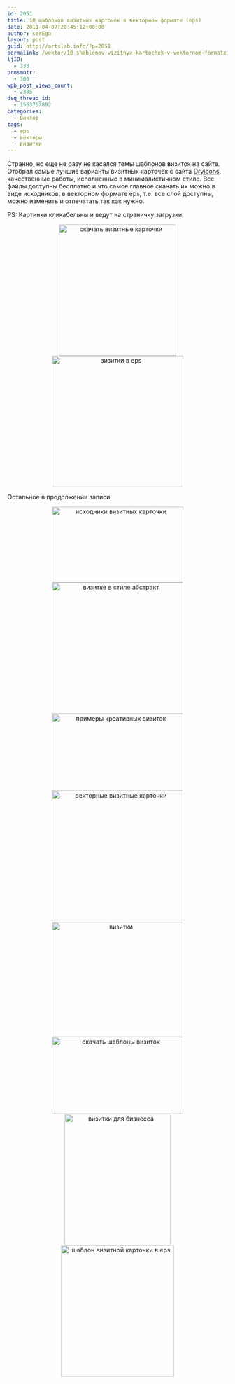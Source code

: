 ```yaml
---
id: 2051
title: 10 шаблонов визитных карточек в векторном формате (eps)
date: 2011-04-07T20:45:12+00:00
author: serEga
layout: post
guid: http://artslab.info/?p=2051
permalink: /vektor/10-shablonov-vizitnyx-kartochek-v-vektornom-formate-eps/
ljID:
  - 338
prosmotr:
  - 300
wpb_post_views_count:
  - 2385
dsq_thread_id:
  - 1563757892
categories:
  - Вектор
tags:
  - eps
  - векторы
  - визитки
---
```

Странно, но еще не разу не касался темы шаблонов визиток на сайте. Отобрал самые лучшие варианты визитных карточек с сайта [Dryicons](http://dryicons.com/), качественные работы, исполненные в минималистичном стиле. Все файлы доступны бесплатно и что самое главное скачать их можно в виде исходников, в векторном формате eps, т.е. все слой доступны, можно изменить и отпечатать так как нужно.

PS: Картинки кликабельны и ведут на страничку загрузки.

<center>
  <a href="http://dryicons.com/free-graphics/preview/abstract-business-cards/"><img src="http://artslab.info/wp-content/uploads/abstract_business_cards-268x300.jpg" alt="скачать визитные карточки" title="abstract_business_cards" width="268" height="300" class="alignnone size-medium wp-image-2057" srcset="http://img.artslab.info/abstract_business_cards-268x300.jpg 268w, http://img.artslab.info/abstract_business_cards.jpg 493w" sizes="(max-width: 268px) 100vw, 268px" /></a>
</center>


  


<center>
  <a href="http://dryicons.com/free-graphics/preview/business-card-template/"><img src="http://artslab.info/wp-content/uploads/business_card_template-300x300.jpg" alt="визитки в eps" title="business_card_template" width="300" height="300" class="alignnone size-medium wp-image-2056" /></a>
</center>

Остальное в продолжении записи.

<!--more-->


  


<center>
  <a href="http://dryicons.com/free-graphics/preview/business-cards-4/"><img src="http://artslab.info/wp-content/uploads/business_cards_4-300x173.jpg" alt="исходники визитных карточки" title="business_cards_4" width="300" height="173" class="alignnone size-medium wp-image-2055" srcset="http://img.artslab.info/business_cards_4-300x173.jpg 300w, http://img.artslab.info/business_cards_4.jpg 600w" sizes="(max-width: 300px) 100vw, 300px" /></a>
</center>


  


<center>
  <a href="http://dryicons.com/free-graphics/preview/abstract-business-card/"><img src="http://artslab.info/wp-content/uploads/abstract_business_card2-300x300.jpg" alt="визитке в стиле абстракт" title="abstract_business_card2" width="300" height="300" class="alignnone size-medium wp-image-2058" srcset="http://img.artslab.info/abstract_business_card2-300x300.jpg 300w, http://img.artslab.info/abstract_business_card2-100x100.jpg 100w, http://img.artslab.info/abstract_business_card2.jpg 600w" sizes="(max-width: 300px) 100vw, 300px" /></a>
</center>


  


<center>
  <a href="http://dryicons.com/free-graphics/preview/business-cards-2/"><img src="http://artslab.info/wp-content/uploads/business_cards_2-300x176.jpg" alt="примеры креативных визиток" title="business_cards_2" width="300" height="176" class="alignnone size-medium wp-image-2059" srcset="http://img.artslab.info/business_cards_2-300x176.jpg 300w, http://img.artslab.info/business_cards_2.jpg 600w" sizes="(max-width: 300px) 100vw, 300px" /></a>
</center>


  


<center>
  <a href="http://dryicons.com/free-graphics/preview/vector-business-card/"><img src="http://artslab.info/wp-content/uploads/vector_business_card-300x300.jpg" alt="векторные визитные карточки" title="vector_business_card" width="300" height="300" class="alignnone size-medium wp-image-2060" srcset="http://img.artslab.info/vector_business_card-300x300.jpg 300w, http://img.artslab.info/vector_business_card-100x100.jpg 100w, http://img.artslab.info/vector_business_card.jpg 600w" sizes="(max-width: 300px) 100vw, 300px" /></a>
</center>


  


<center>
  <a href="http://dryicons.com/free-graphics/preview/flowery-business-card/"><img src="http://artslab.info/wp-content/uploads/flowery_business_card-300x262.jpg" alt="визитки" title="flowery_business_card" width="300" height="262" class="alignnone size-medium wp-image-2061" srcset="http://img.artslab.info/flowery_business_card-300x262.jpg 300w, http://img.artslab.info/flowery_business_card.jpg 600w" sizes="(max-width: 300px) 100vw, 300px" /></a>
</center>


  


<center>
  <a href="http://dryicons.com/free-graphics/preview/business-cards-3/"><img src="http://artslab.info/wp-content/uploads/business_cards_3-300x176.jpg" alt="скачать шаблоны визиток" title="business_cards_3" width="300" height="176" class="alignnone size-medium wp-image-2062" srcset="http://img.artslab.info/business_cards_3-300x176.jpg 300w, http://img.artslab.info/business_cards_3.jpg 600w" sizes="(max-width: 300px) 100vw, 300px" /></a>
</center>


  


<center>
  <a href="http://dryicons.com/free-graphics/preview/logo-and-biz-card/"><img src="http://artslab.info/wp-content/uploads/logo_and_biz_card-242x300.jpg" alt="визитки для бизнесса" title="logo_and_biz_card" width="242" height="300" class="alignnone size-medium wp-image-2063" srcset="http://img.artslab.info/logo_and_biz_card-242x300.jpg 242w, http://img.artslab.info/logo_and_biz_card.jpg 380w" sizes="(max-width: 242px) 100vw, 242px" /></a>
</center>


  


<center>
  <a href="http://dryicons.com/free-graphics/preview/dryicons-business-card-template/"><img src="http://artslab.info/wp-content/uploads/dryicons_business_card_template-258x300.jpg" alt="шаблон визитной карточки в eps" title="dryicons_business_card_template" width="258" height="300" class="alignnone size-medium wp-image-2064" srcset="http://img.artslab.info/dryicons_business_card_template-258x300.jpg 258w, http://img.artslab.info/dryicons_business_card_template.jpg 300w" sizes="(max-width: 258px) 100vw, 258px" /></a><br />
</center>